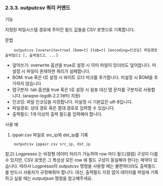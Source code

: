 ### 2.3.3. outputcsv 쿼리 커맨드


기능

지정된 파일시스템 경로에 주어진 필드 값들을 CSV 포맷으로 기록합니다.

문법

~~~
	outputcsv [overwrite=true] [bom=t] [tab=t] [encoding=인코딩] 파일경로 출력필드1 [, 출력필드2, ...]
~~~

* 덮어쓰기: overwrite 옵션을 true로 설정 시 이미 파일이 있더라도 덮어씁니다. 미설정 시 파일이 존재하면 쿼리가 실패합니다.
* BOM: true 혹은 t로 설정 시 바이트 오더 마크를 추가합니다. 미설정 시 BOM을 추가하지 않습니다
* 탭구분자: tab 옵션을 true 혹은 t로 설정 시 쉼표 대신 탭 문자를 구분자로 사용합니다. (araqne-logdb 2.2.1부터 지원)
* 인코딩: 파일 인코딩을 지정합니다. 미설정 시 기본값은 utf-8입니다.
* 파일경로: 상대 경로 혹은 절대 경로로 입력할 수 있습니다.
* 출력필드: 1개 이상의 출력 필드를 입력해야 합니다.

사용 예

1) ippair.csv 파일로 src_ip와 dst_ip를 기록

~~~
	outputcsv ippair.csv src_ip, dst_ip
~~~

참고) Logpresso 는 비정형 데이터 처리가 가능하여 row 마다 필드(컬럼) 구성이 다를 수 있지만, CSV 포맷은 그 특성상 모든 row 에 필드 구성이 동일해야 한다는 제약이 있습니다. 따라서 Logpresso의 outputcsv 명령을 사용할 때는 불편하더라도 출력필드를 반드시 사용자가 규정해줘야 합니다. 대신, 출력필드 지정 없이 데이터를 파일에 기록하고 싶을 때는 outputjson 명령을 참고해주세요.

